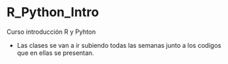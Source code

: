 # R_Python_Intro
 Curso introducción R y Pyhton
 
 - Las clases se van a ir subiendo todas las semanas junto a los codigos que en ellas se presentan.
 

